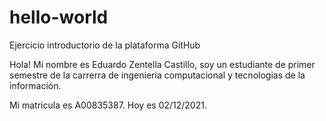 # hello-world
Ejercicio introductorio de la plataforma GitHub

Hola! Mi nombre es Eduardo Zentella Castillo, soy un estudiante de primer semestre 
de la carrerra de ingenieria computacional y tecnologias de la información.

Mi matricula es A00835387.
Hoy es 02/12/2021.
